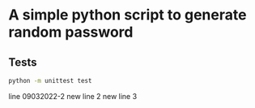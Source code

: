 # A simple python script to generate random password

## Tests
```bash
python -m unittest test
```
line 09032022-2
new line 2
new line 3
